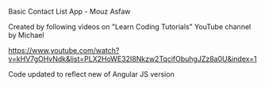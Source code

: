 Basic Contact List App - Mouz Asfaw 

Created by following videos on "Learn Coding Tutorials" YouTube channel by Michael

https://www.youtube.com/watch?v=kHV7gOHvNdk&list=PLX2HoWE32I8Nkzw2TqcifObuhgJZz8a0U&index=1

Code updated to reflect new of Angular JS version


